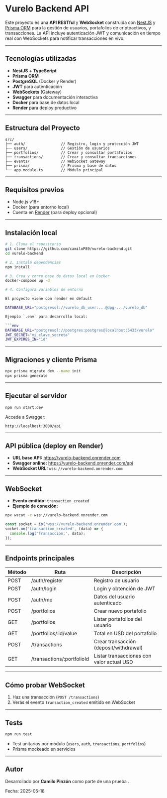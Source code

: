 #  Vurelo Backend API

Este proyecto es una **API RESTful** y **WebSocket** construida con [NestJS](https://nestjs.com/) y [Prisma ORM](https://www.prisma.io/) para la gestión de usuarios, portafolios de criptoactivos, y transacciones. La API incluye autenticación JWT y comunicación en tiempo real con WebSockets para notificar transacciones en vivo.

---

##  Tecnologías utilizadas

- **NestJS** + **TypeScript**
- **Prisma ORM**
- **PostgreSQL** (Docker y Render)
- **JWT** para autenticación
- **WebSockets** (Gateway)
- **Swagger** para documentación interactiva
- **Docker** para base de datos local
- **Render** para deploy productivo

---

##  Estructura del Proyecto

```
src/
├── auth/                // Registro, login y protección JWT
├── users/               // Gestión de usuarios
├── portfolios/          // Crear y consultar portafolios
├── transactions/        // Crear y consultar transacciones
├── events/              // WebSocket Gateway
├── prisma/              // Prisma y base de datos
└── app.module.ts        // Módulo principal
```

---

##  Requisitos previos

- Node.js v18+
- Docker (para entorno local)
- Cuenta en [Render](https://render.com/) (para deploy opcional)

---

##  Instalación local

```bash
# 1. Clona el repositorio
git clone https://github.com/camiloP89/vurelo-backend.git
cd vurelo-backend

# 2. Instala dependencias
npm install

# 3. Crea y corre base de datos local en Docker
docker-compose up -d

# 4. Configura variables de entorno

El proyecto viene con render en default

DATABASE_URL="postgresql://vurelo_db_user:...@dpg-.../vurelo_db"

Ejemplo `.env` para desarrollo local:

```env
DATABASE_URL="postgresql://postgres:postgres@localhost:5433/vurelo"
JWT_SECRET="mi_clave_secreta"
JWT_EXPIRES_IN="1d"
```

---

##  Migraciones y cliente Prisma

```bash
npx prisma migrate dev --name init
npx prisma generate
```

---

##  Ejecutar el servidor

```bash
npm run start:dev
```

Accede a Swagger:
```
http://localhost:3000/api
```

---

##  API pública (deploy en Render)

- **URL base API:** https://vurelo-backend.onrender.com
- **Swagger online:** https://vurelo-backend.onrender.com/api
- **WebSocket URL:** `wss://vurelo-backend.onrender.com`

---

##  WebSocket

- **Evento emitido:** `transaction_created`
- **Ejemplo de conexión:**

```bash
npx wscat -c wss://vurelo-backend.onrender.com
```

```js
const socket = io('wss://vurelo-backend.onrender.com');
socket.on('transaction_created', (data) => {
  console.log('Transacción:', data);
});
```

---

##  Endpoints principales

| Método | Ruta                            | Descripción                                  |
|--------|----------------------------------|----------------------------------------------|
| POST   | /auth/register                  | Registro de usuario                          |
| POST   | /auth/login                     | Login y obtención de JWT                     |
| POST   | /auth/me                        | Datos del usuario autenticado                |
| POST   | /portfolios                     | Crear nuevo portafolio                       |
| GET    | /portfolios                     | Listar portafolios del usuario               |
| GET    | /portfolios/:id/value          | Total en USD del portafolio                  |
| POST   | /transactions                   | Crear transacción (deposit/withdrawal)       |
| GET    | /transactions/:portfolioId     | Listar transacciones con valor actual USD    |

---

## Cómo probar WebSocket

1. Haz una transacción (`POST /transactions`)
2. Verás el evento `transaction_created` emitido en WebSocket

---

## Tests

```bash
npm run test
```

- Test unitarios por módulo (`users`, `auth`, `transactions`, `portfolios`)
- Prisma mockeado en servicios

---

##  Autor

Desarrollado por **Camilo Pinzón** como parte de una prueba .

Fecha: 2025-05-18